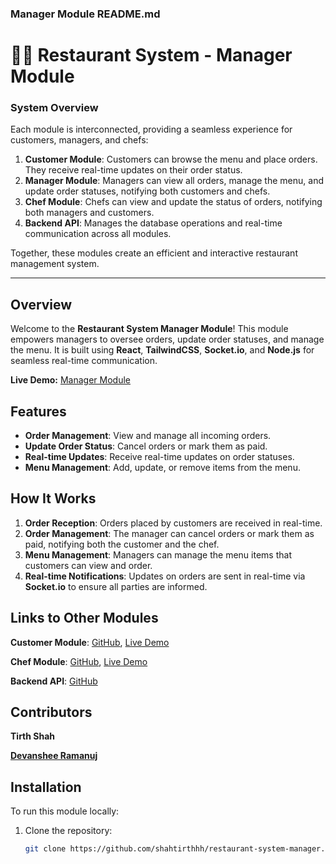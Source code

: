 
### Manager Module README.md


# 🧑‍💼 Restaurant System - Manager Module


### System Overview

Each module is interconnected, providing a seamless experience for customers, managers, and chefs:

1. **Customer Module**: Customers can browse the menu and place orders. They receive real-time updates on their order status.
2. **Manager Module**: Managers can view all orders, manage the menu, and update order statuses, notifying both customers and chefs.
3. **Chef Module**: Chefs can view and update the status of orders, notifying both managers and customers.
4. **Backend API**: Manages the database operations and real-time communication across all modules.

Together, these modules create an efficient and interactive restaurant management system.
____________________________________________________________________________________________________________

## Overview

Welcome to the **Restaurant System Manager Module**! This module empowers managers to oversee orders, update order statuses, and manage the menu. It is built using **React**, **TailwindCSS**, **Socket.io**, and **Node.js** for seamless real-time communication.

**Live Demo:** [Manager Module](https://retaurant-system-manager-module.netlify.app/)

## Features

- **Order Management**: View and manage all incoming orders.
- **Update Order Status**: Cancel orders or mark them as paid.
- **Real-time Updates**: Receive real-time updates on order statuses.
- **Menu Management**: Add, update, or remove items from the menu.

## How It Works

1. **Order Reception**: Orders placed by customers are received in real-time.
2. **Order Management**: The manager can cancel orders or mark them as paid, notifying both the customer and the chef.
3. **Menu Management**: Managers can manage the menu items that customers can view and order.
4. **Real-time Notifications**: Updates on orders are sent in real-time via **Socket.io** to ensure all parties are informed.


## Links to Other Modules
**Customer Module**: [GitHub](https://github.com/shahtirthhh/restaurant-system-customer), [Live Demo](https://restaurant-system-customer-module.netlify.app/)

**Chef Module**: [GitHub](https://github.com/shahtirthhh/restaurant-system-chef), [Live Demo](https://restaurant-system-chef-module.netlify.app/)

**Backend API**: [GitHub](https://github.com/shahtirthhh/restaurant-system-backend)

## Contributors
**Tirth Shah**
      
[**Devanshee Ramanuj**](https://github.com/ramanujdevanshee22)

## Installation

To run this module locally:

1. Clone the repository:
   ```bash
   git clone https://github.com/shahtirthhh/restaurant-system-manager.git
